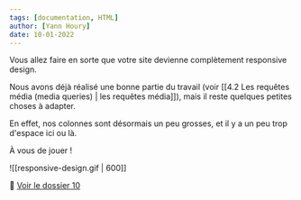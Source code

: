 ```yaml
---
tags: [documentation, HTML]
author: [Yann Houry]
date: 10-01-2022
---
```


Vous allez faire en sorte que votre site devienne complètement responsive design. 

Nous avons déjà réalisé une bonne partie du travail (voir [[4.2 Les requêtes média (media queries) | les requêtes média]]), mais il reste quelques petites choses à adapter.

En effet, nos colonnes sont désormais un peu grosses, et il y a un peu trop d'espace ici ou là.

À vous de jouer !

![[responsive-design.gif | 600]]

📁 [Voir le dossier 10](https://app.box.com/s/wzc7zdwnhmrypn66z5pct2e7uc57aijk)